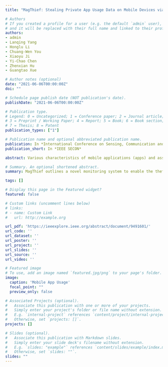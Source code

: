 ```yaml
---
title: "MagThief: Stealing Private App Usage Data on Mobile Devices via Built-in Magnetometer"

# Authors
# If you created a profile for a user (e.g. the default `admin` user), write the username (folder name) here 
# and it will be replaced with their full name and linked to their profile.
authors:
- admin
- Lanqing Yang
- Honglu Li
- Chuang-Wen You
- Xiaoyu Ji
- Yi-Chao Chen
- Zhenxian Hu
- Guangtao Xue

# Author notes (optional)
date: "2021-06-06T00:00:00Z"
doi: ""

# Schedule page publish date (NOT publication's date).
publishDate: "2021-06-06T00:00:00Z"

# Publication type.
# Legend: 0 = Uncategorized; 1 = Conference paper; 2 = Journal article;
# 3 = Preprint / Working Paper; 4 = Report; 5 = Book; 6 = Book section;
# 7 = Thesis; 8 = Patent
publication_types: ["1"]

# Publication name and optional abbreviated publication name.
publication: In *International Conference on Sensing, Communication and Networking*
publication_short: In *IEEE SECON*

abstract: Various characteristics of mobile applications (apps) and associated in-app services have been used reveal potentiallysensitive user information; however, privacy concerns have prompted third-party apps to rigorously restrict access to data related to mobile app usage. This paper outlines a novel approach to the extraction of detailed app usage information based on analysis of the electromagnetic (EM) signals emitted from mobile devices when executing app-related tasks. Note that this type of EM leakage becomes high-complex when multiple apps are used simultaneously and is subject to interference from geomagnetic signals generated by device movement. This paper proposes a deep learning-based multi-label classification system to identify apps and in-app services based on magnetometer readings. The proposed MAGTHIEF system uses accelerometer and gyroscope data to cancel out the offset in geomagnetic signals followed by an elaborate deep region convolution neural network (DRCNN) to differentiate among multiple apps and the corresponding inapp services. Experiments on 50 apps demonstrated the efficacy of MAGTHIEF in identifying multiple apps and in-app services, achieving high average macro F1 scores of 0.87 and 0.95, respectively. MAGTHIEF also achieved time duration accuracy of 89.5% in recognizing app trajectory in the real-world scene

# Summary. An optional shortened abstract.
summary: MagThief outlines a novel monitoring system to enable the theft of sensitive app usage information without the need for user permissions on the mobile devices.

tags: []

# Display this page in the Featured widget?
featured: false

# Custom links (uncomment lines below)
# links:
# - name: Custom Link
#   url: http://example.org

url_pdf: 'https://ieeexplore.ieee.org/abstract/document/9491601/'
url_code: ''
url_dataset: ''
url_poster: ''
url_project: ''
url_slides: ''
url_source: ''
url_video: ''

# Featured image
# To use, add an image named `featured.jpg/png` to your page's folder. 
image:
  caption: 'Mobile App Usage'
  focal_point: ""
  preview_only: false

# Associated Projects (optional).
#   Associate this publication with one or more of your projects.
#   Simply enter your project's folder or file name without extension.
#   E.g. `internal-project` references `content/project/internal-project/index.md`.
#   Otherwise, set `projects: []`.
projects: []

# Slides (optional).
#   Associate this publication with Markdown slides.
#   Simply enter your slide deck's filename without extension.
#   E.g. `slides: "example"` references `content/slides/example/index.md`.
#   Otherwise, set `slides: ""`.
slides: ""
---
```


